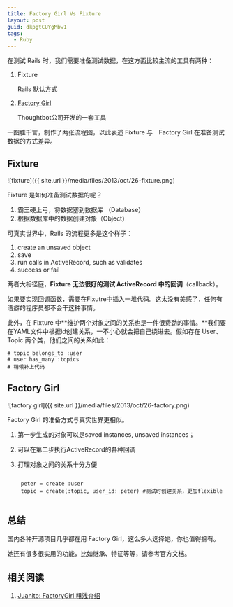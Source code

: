 ```yaml
---
title: Factory Girl Vs Fixture
layout: post
guid: dkpgtCUYgMbw1
tags:
  - Ruby
---
```


在测试 Rails 时，我们需要准备测试数据，在这方面比较主流的工具有两种：

1. Fixture
	
	Rails 默认方式

2. [Factory Girl](https://github.com/thoughtbot/factory_girl)

	Thoughtbot公司开发的一套工具
	
一图胜千言，制作了两张流程图，以此表述 Fixture 与　Factory Girl 在准备测试数据的方式差异。

## Fixture

<span class="image-800">![fixture]({{ site.url }}/media/files/2013/oct/26-fixture.png)</span>

Fixture 是如何准备测试数据的呢？

1. 霸王硬上弓，将数据塞到数据库 （Database） 
2. 根据数据库中的数据创建对象（Object）

可真实世界中，Rails 的流程更多是这个样子：

1. create an unsaved object
2. save
3. run calls in ActiveRecord, such as validates
4. success or fail

两者大相径庭，**Fixture 无法很好的测试 ActiveRecord 中的回调**（callback）。

如果要实现回调函数，需要在Fixutre中插入一堆代码。这太没有美感了，任何有洁癖的程序员都不会干这种事情。

此外，在 Fixture 中**维护两个对象之间的关系也是一件很费劲的事情。**我们要在YAML文件中根据id创建关系，一不小心就会把自己绕进去。假如存在 User、Topic 两个类，他们之间的关系如此：

	# topic belongs_to :user
	# user has_many :topics
	# 稍候补上代码

## Factory Girl

<span class="image-800">![factory girl]({{ site.url }}/media/files/2013/oct/26-factory.png)</span>

Factory Girl 的准备方式与真实世界更相似。

1. 第一步生成的对象可以是saved instances, unsaved instances；
2. 可以在第二步执行ActiveRecord的各种回调
3. 打理对象之间的关系十分方便

	<pre><code>
	peter = create :user  
	topic = create(:topic, user_id: peter) #测试时创建关系，更加flexible
	</code></pre>

## 总结

国内各种开源项目几乎都在用 Factory Girl，这么多人选择她，你也值得拥有。

她还有很多很实用的功能，比如继承、特征等等，请参考官方文档。

## 相关阅读

1. [Juanito: FactoryGirl 粗浅介绍](http://ruby-china.org/topics/3777)